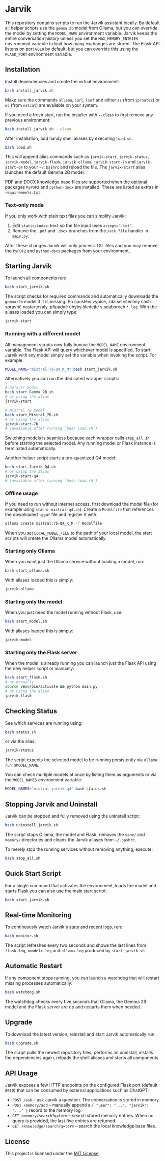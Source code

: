 # Jarvik

This repository contains scripts to run the Jarvik assistant locally. By default
all helper scripts use the `gemma:2b` model from Ollama, but you can override
the model by setting the `MODEL_NAME` environment variable.
Jarvik keeps the entire conversation history unless you set the
`MAX_MEMORY_ENTRIES` environment variable to limit how many exchanges are stored.
The Flask API listens on port `8010` by default, but you can override this using
the `FLASK_PORT` environment variable.

## Installation

Install dependencies and create the virtual environment:

```bash
bash install_jarvik.sh
```

Make sure the commands `ollama`, `curl`, `lsof` and either `ss` (from
`iproute2`) or `nc` (from `netcat`) are available on your system.

If you need a fresh start, run the installer with `--clean` to first remove
any previous environment:

```bash
bash install_jarvik.sh --clean
```

After installation, add handy shell aliases by executing `load.sh`:

```bash
bash load.sh
```

This will append alias commands such as `jarvik-start`, `jarvik-status`,
`jarvik-model`, `jarvik-flask`, `jarvik-ollama`, `jarvik-start-7b` and
`jarvik-start-q4` to your `~/.bashrc` and reload the file. The `jarvik-start`
alias launches the default Gemma 2B model.

PDF and DOCX knowledge base files are supported when the optional packages
`PyPDF2` and `python-docx` are installed. These are listed as extras in
`requirements.txt`.

### Text-only mode

If you only work with plain text files you can simplify Jarvik:

1. Edit `static/index.html` so the file input uses `accept=".txt"`.
2. Remove the `.pdf` and `.docx` branches from the `/ask_file` handler in
   `main.py`.

After these changes Jarvik will only process TXT files and you may remove the
`PyPDF2` and `python-docx` packages from your environment.

## Starting Jarvik

To launch all components run:

```bash
bash start_jarvik.sh
```

The script checks for required commands and automatically downloads the
`gemma:2b` model if it is missing. Po spuštění vypíše, zda se všechny části
správně nastartovaly, případné chyby hledejte v souborech `*.log`.
With the aliases loaded you can simply type:

```bash
jarvik-start
```

### Running with a different model

All management scripts now fully honour the `MODEL_NAME` environment variable.
The Flask API will query whichever model is specified. To start Jarvik with any
model simply set the variable when invoking the script. For example:

```bash
MODEL_NAME="mistral:7b-Q4_K_M" bash start_jarvik.sh
```
Alternatively you can run the dedicated wrapper scripts:

```bash
# Default model
bash start_Gemma_2B.sh
# or using the alias
jarvik-start

# Mistral 7B model
bash start_Mistral_7B.sh
# or using the alias
jarvik-start-7b
# (available after running `bash load.sh`)
```

Switching models is seamless because each wrapper calls `stop_all.sh` before
starting the selected model. Any running model or Flask instance is
terminated automatically.

Another helper script starts a pre-quantized Q4 model:

```bash
bash start_Jarvik_Q4.sh
# or using the alias
jarvik-start-q4
# (available after running `bash load.sh`)
```

### Offline usage

If you need to run without internet access, first download the model file (for
example using `stahni-mistral-q4.sh`). Create a `Modelfile` that references the
downloaded `.gguf` file and register it with:

```bash
ollama create mistral:7b-Q4_K_M -f Modelfile
```

When you set `LOCAL_MODEL_FILE` to the path of your local model, the start
scripts will create the Ollama model automatically.

### Starting only Ollama

When you want just the Ollama service without loading a model, run:

```bash
bash start_ollama.sh
```

With aliases loaded this is simply:

```bash
jarvik-ollama
```

### Starting only the model

When you just need the model running without Flask, use:

```bash
bash start_model.sh
```

With aliases loaded this is simply:

```bash
jarvik-model
```

### Starting only the Flask server

When the model is already running you can launch just the Flask API using the
new helper script or manually:

```bash
bash start_flask.sh
# or manually
source venv/bin/activate && python main.py
# or using the alias
jarvik-flask
```

## Checking Status

See which services are running using:

```bash
bash status.sh
```

or via the alias:

```bash
jarvik-status
```
The script expects the selected model to be running persistently via
`ollama run $MODEL_NAME`.

You can check multiple models at once by listing them as arguments or
via the `MODEL_NAMES` environment variable:

```bash
MODEL_NAMES="mistral jarvik-q4" bash status.sh
```

## Stopping Jarvik and Uninstall

Jarvik can be stopped and fully removed using the uninstall script:

```bash
bash uninstall_jarvik.sh
```

The script stops Ollama, the model and Flask, removes the `venv/` and
`memory/` directories and cleans the Jarvik aliases from `~/.bashrc`.

To merely stop the running services without removing anything, execute:

```bash
bash stop_all.sh
```

## Quick Start Script

For a single command that activates the environment, loads the model and
starts Flask you can also use the main start script:

```bash
bash start_jarvik.sh
```

## Real-time Monitoring

To continuously watch Jarvik's state and recent logs, run:

```bash
bash monitor.sh
```

The script refreshes every two seconds and shows the last lines from
`flask.log`, `<model>.log` and `ollama.log` produced by `start_jarvik.sh`.

## Automatic Restart

If any component stops running, you can launch a watchdog that will
restart missing processes automatically:

```bash
bash watchdog.sh
```

The watchdog checks every five seconds that Ollama, the Gemma 2B model and
the Flask server are up and restarts them when needed.

## Upgrade

To download the latest version, reinstall and start Jarvik automatically run:

```bash
bash upgrade.sh
```

The script pulls the newest repository files, performs an uninstall, installs the dependencies again, reloads the shell aliases and starts all components.

## API Usage

Jarvik exposes a few HTTP endpoints on the configured Flask port
(default `8010`) that can be consumed by external applications such as ChatGPT:

* `POST /ask` – ask Jarvik a question. The conversation is stored in memory.
* `POST /memory/add` – manually append a `{ "user": "...", "jarvik": "..." }`
  record to the memory log.
* `GET /memory/search?q=term` – search stored memory entries. When no query is
  provided, the last five entries are returned.
* `GET /knowledge/search?q=term` – search the local knowledge base files.

## License

This project is licensed under the [MIT License](LICENSE).

